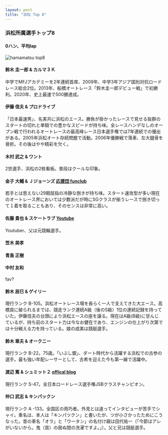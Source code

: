 ```yaml
---
layout: post
title: "浜松 Top 8"
---
```


### 浜松所属選手トップ8

#### 0ハン、平均lap

![hamamatsu top8]({{site.baseurl}}/images/hamamatsu_top8.png)

#### 鈴木 圭一郎 & カルマ３Ｋ

中学でMFJアカデミーを2年連続首席、2009年、中学3年アジア国別対抗ロードレース総合2位。2013年、船橋オートレース「鈴木圭一郎デビュー戦」で初勝利。2020年、史上最速で500勝達成。

#### 伊藤 信夫 & プロドライブ

「日本最速男」、名実共に浜松のエース。勝負が掛かったレースで見せる抜群のスタートの切れと単騎での豊かなスピードが持ち味。全レースハンデなしのオープン戦で行われるオートレースの最高峰レース日本選手権では7年連続での優出がある。2005年浜松オート存続問題で活動。2006年優勝戦で落車、左大腿骨を骨折。その後はやや精彩を欠く。

#### 木村 武之 & ワント

2世選手、浜松の2枚看板。普段はクールな印象。

#### 金子 大輔 & Ｊジョーンズ [応援団 funclub](https://www.autorace-kanekodaisuke.com/funclub)

若手とは思えない29期屈指の冷静な捌きが持ち味。スタート速攻型が多い現在のオートレース界においては少数派だが時にSGクラスが揃うレースで捌き切って１着を取ることもあり、そのセンスは非常に高い。

#### 佐藤 貴也 & スケートラブ [Youtube](https://www.youtube.com/channel/UC5Yg8Ru9v36ajZ6vN2Ql44w)

Youtuber、父は元競輪選手。

#### 笠木 美孝



#### 青島 正樹



#### 中村 友和



fav?

#### 鈴木 辰巳 & ゲイリー

現行ランク B-105。浜松オートレース場を長らく一人で支えてきた大エース。高橋貢に破られるまでは、競走ランク連続A級（後のS級）1位の連続記録を持っていた。伊藤信夫の台頭により浜松エースの座を譲る。現在はA級(B級)に甘んじているが、持ち前のスタート力は今なお健在であり、エンジンの仕上がり次第では十分戦える力を持っている。娘の成美は競艇選手。

#### 鈴木 章夫 & オークニー

現行ランク B-22。75歳。「いぶし銀」、ダート時代から活躍する浜松での古参の選手。最も強い年配レーサーとして、古希を迎えた今も第一線で活躍中。

#### 渡辺 篤 & シュミット２ [offical blog](http://blog.eigyo.co.jp/a-watanabe/)

現行ランク S-47。全日本ロードレース選手権JSBクラスチャンピオン。

#### 仲口 武志 & キンパックン

現行ランク A -133。全国区の雨巧者。外見とは違ってインタビューが苦手でシャイ。車名は、本人は「キンパツクン」と書いたが、ツが小さかったためにこうなった。昔の車名「オラ」と「ウータン」の名付け親は田代祐一（「今節はアレがいないから。鬼（貢）の居ぬ間の洗濯ですよ。」）。父と兄は競艇選手。